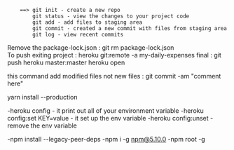 
        ==> git init - create a new repo
            git status - view the changes to your project code 
            git add - add files to staging area
            git commit - created a new commit with files from staging area
            git log - view recent commits



Remove the package-lock.json : git rm package-lock.json  
To push exiting project  : heroku git:remote -a my-daily-expenses 
final : git push heroku master:master
heroku open

this command add modified files not new files : git commit -am "comment here"


yarn install --production



-heroku config - it print out all of your environment variable
		-heroku config:set KEY=value - it set up the env variable
		-heroku config:unset - remove the env variable	


-npm install --legacy-peer-deps
-npm i -g npm@5.10.0 
-npm root -g






